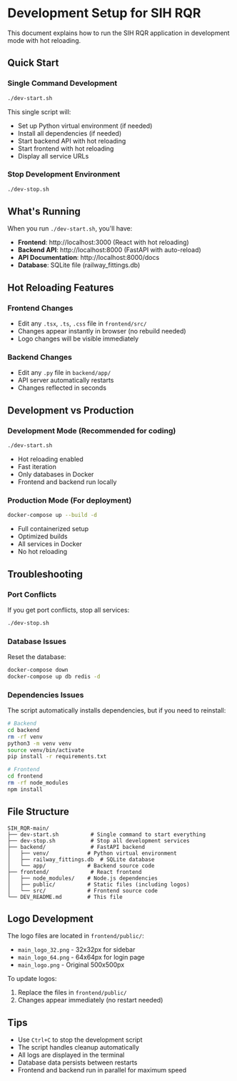 # Development Setup for SIH RQR

This document explains how to run the SIH RQR application in development mode with hot reloading.

## Quick Start

### Single Command Development
```bash
./dev-start.sh
```

This single script will:
- Set up Python virtual environment (if needed)
- Install all dependencies (if needed)
- Start backend API with hot reloading
- Start frontend with hot reloading
- Display all service URLs

### Stop Development Environment
```bash
./dev-stop.sh
```

## What's Running

When you run `./dev-start.sh`, you'll have:

- **Frontend**: http://localhost:3000 (React with hot reloading)
- **Backend API**: http://localhost:8000 (FastAPI with auto-reload)
- **API Documentation**: http://localhost:8000/docs
- **Database**: SQLite file (railway_fittings.db)

## Hot Reloading Features

### Frontend Changes
- Edit any `.tsx`, `.ts`, `.css` file in `frontend/src/`
- Changes appear instantly in browser (no rebuild needed)
- Logo changes will be visible immediately

### Backend Changes
- Edit any `.py` file in `backend/app/`
- API server automatically restarts
- Changes reflected in seconds

## Development vs Production

### Development Mode (Recommended for coding)
```bash
./dev-start.sh
```
- Hot reloading enabled
- Fast iteration
- Only databases in Docker
- Frontend and backend run locally

### Production Mode (For deployment)
```bash
docker-compose up --build -d
```
- Full containerized setup
- Optimized builds
- All services in Docker
- No hot reloading

## Troubleshooting

### Port Conflicts
If you get port conflicts, stop all services:
```bash
./dev-stop.sh
```

### Database Issues
Reset the database:
```bash
docker-compose down
docker-compose up db redis -d
```

### Dependencies Issues
The script automatically installs dependencies, but if you need to reinstall:
```bash
# Backend
cd backend
rm -rf venv
python3 -m venv venv
source venv/bin/activate
pip install -r requirements.txt

# Frontend
cd frontend
rm -rf node_modules
npm install
```

## File Structure
```
SIH_RQR-main/
├── dev-start.sh          # Single command to start everything
├── dev-stop.sh           # Stop all development services
├── backend/              # FastAPI backend
│   ├── venv/            # Python virtual environment
│   ├── railway_fittings.db  # SQLite database
│   └── app/             # Backend source code
├── frontend/             # React frontend
│   ├── node_modules/    # Node.js dependencies
│   ├── public/          # Static files (including logos)
│   └── src/             # Frontend source code
└── DEV_README.md        # This file
```

## Logo Development

The logo files are located in `frontend/public/`:
- `main_logo_32.png` - 32x32px for sidebar
- `main_logo_64.png` - 64x64px for login page
- `main_logo.png` - Original 500x500px

To update logos:
1. Replace the files in `frontend/public/`
2. Changes appear immediately (no restart needed)

## Tips

- Use `Ctrl+C` to stop the development script
- The script handles cleanup automatically
- All logs are displayed in the terminal
- Database data persists between restarts
- Frontend and backend run in parallel for maximum speed

